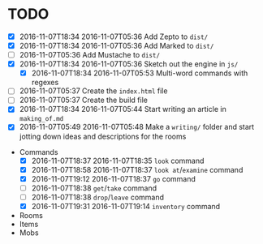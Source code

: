 # TODO

- [x] 2016-11-07T18:34 2016-11-07T05:36 Add Zepto to `dist/`
- [x] 2016-11-07T18:34 2016-11-07T05:36 Add Marked to `dist/`
- [ ] 2016-11-07T05:36 Add Mustache to `dist/`
- [x] 2016-11-07T18:34 2016-11-07T05:36 Sketch out the engine in `js/`
  - [x] 2016-11-07T18:34 2016-11-07T05:53 Multi-word commands with regexes
- [ ] 2016-11-07T05:37 Create the `index.html` file
- [ ] 2016-11-07T05:37 Create the build file
- [x] 2016-11-07T18:34 2016-11-07T05:44 Start writing an article in `making_of.md`
- [x] 2016-11-07T05:49 2016-11-07T05:48 Make a `writing/` folder and start jotting down ideas and descriptions for the rooms
- Commands
  - [x] 2016-11-07T18:37 2016-11-07T18:35 `look` command
  - [x] 2016-11-07T18:58 2016-11-07T18:37 `look at`/`examine` command
  - [x] 2016-11-07T19:12 2016-11-07T18:37 `go` command
  - [ ] 2016-11-07T18:38 `get`/`take` command
  - [ ] 2016-11-07T18:38 `drop`/`leave` command
  - [x] 2016-11-07T19:31 2016-11-07T19:14 `inventory` command
- Rooms
- Items
- Mobs